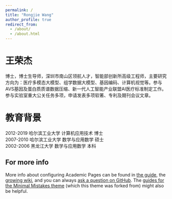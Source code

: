 ```yaml
---
permalink: /
title: "Rongjie Wang"
author_profile: true
redirect_from: 
  - /about/
  - /about.html
---
```


王荣杰
======
博士，博士生导师，深圳市南山区领航人才，智能部创新所高级工程师，主要研究方向为：医疗多模态大模型、组学数据大模型、基因编码、计算机视觉等。参与AVS基因及蛋白质质谱数据压缩、新一代人工智能产业联盟AI医疗标准制定工作。参与实验室重大公关任务多项，申请发表多项软著、专利及期刊会议文章。

教育背景
======
2012-2019 哈尔滨工业大学 计算机应用技术 博士  
2007-2010 哈尔滨工业大学 数学与应用数学 硕士  
2002-2006 黑龙江大学 数学与应用数学 本科  



For more info
------
More info about configuring Academic Pages can be found in [the guide](https://academicpages.github.io/markdown/), the [growing wiki](https://github.com/academicpages/academicpages.github.io/wiki), and you can always [ask a question on GitHub](https://github.com/academicpages/academicpages.github.io/discussions). The [guides for the Minimal Mistakes theme](https://mmistakes.github.io/minimal-mistakes/docs/configuration/) (which this theme was forked from) might also be helpful.
